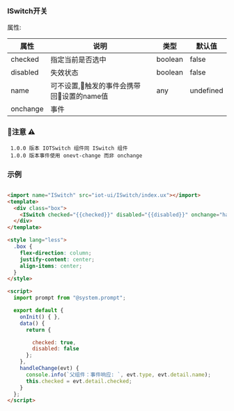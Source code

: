 ### ISwitch开关
属性:

| 属性  | 说明   |  类型 | 默认值  |
| -----| ---- | ---- | ---- |
|  checked | 指定当前是否选中 | boolean | false |
| disabled | 失效状态 | boolean | false |
| name | 可不设置,触发的事件会携带回设置的name值 | any | undefined |
| onchange | 事件 | | |

### 注意 ⚠️

```
 1.0.0 版本 IOTSwitch 组件同 ISwitch 组件
 1.0.0 版本事件使用 onevt-change 而非 onchange

```

### 示例
``` html

<import name="ISwitch" src="iot-ui/ISwitch/index.ux"></import>
<template>
  <div class="box">
    <ISwitch checked="{{checked}}" disabled="{{disabled}}" onchange="handleChange" name="张三"></ISwitch>
  </div>
</template>

<style lang="less">
  .box {
    flex-direction: column;
    justify-content: center;
    align-items: center;
  }
</style>

<script>
  import prompt from "@system.prompt";

  export default {
    onInit() { },
    data() {
      return {

        checked: true,
        disabled: false
      };
    },
    handleChange(evt) {
      console.info(`父组件：事件响应: `, evt.type, evt.detail.name);
      this.checked = evt.detail.checked;
    }
  };
</script>

```